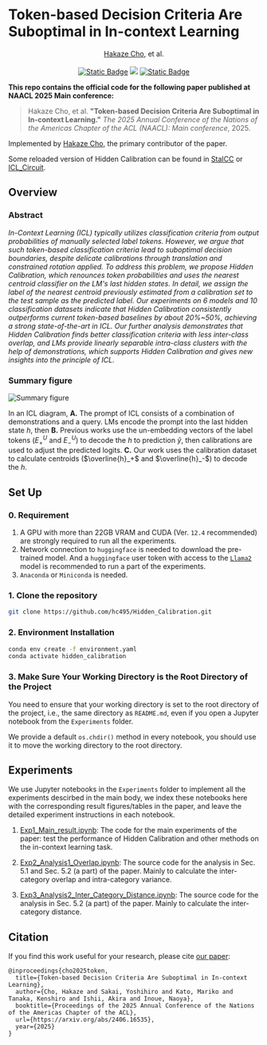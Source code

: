 # Token-based Decision Criteria Are Suboptimal in In-context Learning

<p align="center">
  <a href="https://www.hakaze-c.com/">Hakaze Cho</a>, et al.
  <br>
  <br>
  <a href="https://github.com/hc495/ICL_Circuit/blob/master/LICENSE"><img alt="Static Badge" src="https://img.shields.io/badge/license-MIT-yellow?style=flat&link=https%3A%2F%2Fgithub.com%2Fhc495%2FICL_Circuit%2Fblob%2Fmaster%2FLICENSE"></a>
  <a href="https://openreview.net/forum?id=xizpnYNvQq"><img src="https://img.shields.io/badge/NAACL_2025-Accepted_(Main)-blue?link=https%3A%2F%2Fopenreview.net%2Fforum%3Fid%3DxizpnYNvQq"></a>
  <a href="https://arxiv.org/abs/2406.16535"><img alt="Static Badge" src="https://img.shields.io/badge/arXiv-2406.16535-red?style=flat&link=https%3A%2F%2Farxiv.org%2Fabs%2F2410.04468"></a>
</p>

**This repo contains the official code for the following paper published at NAACL 2025 Main conference:**

> Hakaze Cho, et al. **"Token-based Decision Criteria Are Suboptimal in In-context Learning."** *The 2025 Annual Conference of the Nations of the Americas Chapter of the ACL (NAACL): Main conference*, 2025.

Implemented by [Hakaze Cho](https://www.hakaze-c.com/), the primary contributor of the paper.

Some reloaded version of Hidden Calibration can be found in [StaICC](https://github.com/hc495/StaICC/blob/dc9100bb0a2738847bee5c671022377f7a7cdd46/prefabricate_inference/standard_calibration.py#L137) or [ICL_Circuit](https://github.com/hc495/ICL_Circuit/blob/master/Experiments/Exp2_Centroid_Classifier.ipynb).

## Overview

### Abstract

*In-Context Learning (ICL) typically utilizes classification criteria from output probabilities of manually selected label tokens. However, we argue that such token-based classification criteria lead to suboptimal decision boundaries, despite delicate calibrations through translation and constrained rotation applied. To address this problem, we propose Hidden Calibration, which renounces token probabilities and uses the nearest centroid classifier on the LM's last hidden states. In detail, we assign the label of the nearest centroid previously estimated from a calibration set to the test sample as the predicted label. Our experiments on 6 models and 10 classification datasets indicate that Hidden Calibration consistently outperforms current token-based baselines by about 20%~50%, achieving a strong state-of-the-art in ICL. Our further analysis demonstrates that Hidden Calibration finds better classification criteria with less inter-class overlap, and LMs provide linearly separable intra-class clusters with the help of demonstrations, which supports Hidden Calibration and gives new insights into the principle of ICL.*

### Summary figure

![Summary figure](https://s2.loli.net/2025/01/29/JSEDulIhvVgenL5.png)

In an ICL diagram, **A.** The prompt of ICL consists of a combination of demonstrations and a query. LMs encode the prompt into the last hidden state $h$, then **B.** Previous works use the un-embedding vectors of the label tokens ($E^U_+$ and $E^U_-$) to decode the $h$ to prediction $\hat{y}$, then calibrations are used to adjust the predicted logits. **C.** Our work uses the calibration dataset to calculate centroids ($\overline{h}_+$ and $\overline{h}_-$) to decode the $h$.

## Set Up

### 0. Requirement

1. A GPU with more than 22GB VRAM and CUDA (Ver. `12.4` recommended) are strongly required to run all the experiments.
2. Network connection to `huggingface` is needed to download the pre-trained model. And a `huggingface` user token with access to the [`Llama2`](https://huggingface.co/meta-llama/Llama-2-7b) model is recommended to run a part of the experiments.
3. `Anaconda` or `Miniconda` is needed.

### 1. Clone the repository

```bash
git clone https://github.com/hc495/Hidden_Calibration.git
```

### 2. Environment Installation

```bash
conda env create -f environment.yaml
conda activate hidden_calibration
```

### 3. Make Sure Your Working Directory is the Root Directory of the Project

You need to ensure that your working directory is set to the root directory of the project, i.e., the same directory as `README.md`, even if you open a Jupyter notebook from the `Experiments` folder.

We provide a default `os.chdir()` method in every notebook, you should use it to move the working directory to the root directory.

## Experiments

We use Jupyter notebooks in the `Experiments` folder to implement all the experiments descirbed in the main body, we index these notebooks here with the corresponding result figures/tables in the paper, and leave the detailed experiment instructions in each notebook.

1. [Exp1_Main_result.ipynb](https://github.com/hc495/Hidden_Calibration/blob/master/Experiments/Exp1_Main_result.ipynb): The code for the main experiments of the paper: test the performance of Hidden Calibration and other methods on the in-context learning task.

2. [Exp2_Analysis1_Overlap.ipynb](https://github.com/hc495/Hidden_Calibration/blob/master/Experiments/Exp2_Analysis1_Overlap.ipynb): The source code for the analysis in Sec. 5.1 and Sec. 5.2 (a part) of the paper. Mainly to calculate the inter-category overlap and intra-category variance.

3. [Exp3_Analysis2_Inter_Category_Distance.ipynb](https://github.com/hc495/Hidden_Calibration/blob/master/Experiments/Exp3_Analysis2_Inter_Category_Distance.ipynb): The source code for the analysis in Sec. 5.2 (a part) of the paper. Mainly to calculate the inter-category distance.

## Citation

If you find this work useful for your research, please cite [our paper](https://arxiv.org/abs/2406.16535):

```
@inproceedings{cho2025token,
  title={Token-based Decision Criteria Are Suboptimal in In-context Learning},
  author={Cho, Hakaze and Sakai, Yoshihiro and Kato, Mariko and Tanaka, Kenshiro and Ishii, Akira and Inoue, Naoya},
  booktitle={Proceedings of the 2025 Annual Conference of the Nations of the Americas Chapter of the ACL},
  url={https://arxiv.org/abs/2406.16535},
  year={2025}
}
```